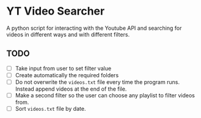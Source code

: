 # YT Video Searcher

A python script for interacting with the Youtube API and searching for videos in different ways and with different filters.

## TODO

- [ ] Take input from user to set filter value
- [ ] Create automatically the required folders
- [ ] Do not overwrite the `videos.txt` file every time the program runs. Instead append videos at the end of the file.
- [ ] Make a second filter so the user can choose any playlist to filter videos from.
- [ ] Sort `videos.txt` file by date.
